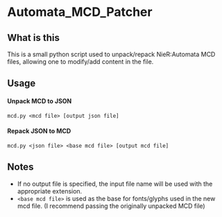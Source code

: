 # Automata_MCD_Patcher

## What is this
This is a small python script used to unpack/repack NieR:Automata MCD files, allowing one to modify/add content in the file.

## Usage
#### Unpack MCD to JSON
`mcd.py <mcd file> [output json file]`

#### Repack JSON to MCD
`mcd.py <json file> <base mcd file> [output mcd file]`

## Notes
- If no output file is specified, the input file name will be used with the appropriate extension.
- `<base mcd file>` is used as the base for fonts/glyphs used in the new mcd file. (I recommend passing the originally unpacked MCD file)
